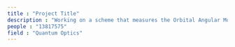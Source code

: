```yaml
---
title : "Project Title"
description : "Working on a scheme that measures the Orbital Angular Momentum (OAM) of partially coherent light"
people : "13817575"
field : "Quantum Optics"
---
```

